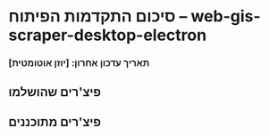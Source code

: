 # סיכום התקדמות הפיתוח – web-gis-scraper-desktop-electron

### תאריך עדכון אחרון: [יוזן אוטומטית]

## פיצ'רים שהושלמו

<!-- לדוגמה:
- 2025-05-11 – init-project-structure – יצירת שלד הפרויקט, קבצי תיעוד ותיקיות בסיסיות
-->

## פיצ'רים מתוכננים

<!-- כאן תוכל להזין רעיונות לפיצ'רים עתידיים -->
